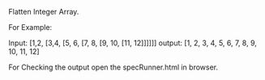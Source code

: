 Flatten Integer Array.

For Example:

Input: [1,2, [3,4, [5, 6, [7, 8, [9, 10, [11, 12]]]]]]
output: [1, 2, 3, 4, 5, 6, 7, 8, 9, 10, 11, 12]


For Checking the output open the specRunner.html in browser.
